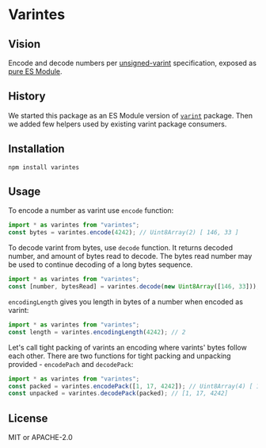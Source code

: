 # Varintes

## Vision

Encode and decode numbers per [unsigned-varint](https://github.com/multiformats/unsigned-varint) specification,
exposed as [pure ES Module](https://nodejs.org/api/esm.html).

## History

We started this package as an ES Module version of [`varint`](https://www.npmjs.com/package/varint) package.
Then we added few helpers used by existing varint package consumers.

## Installation

```shell
npm install varintes
```

## Usage

To encode a number as varint use `encode` function:

```typescript
import * as varintes from "varintes";
const bytes = varintes.encode(4242); // Uint8Array(2) [ 146, 33 ]
```

To decode varint from bytes, use `decode` function. It returns decoded number, and amount of bytes read to decode.
The bytes read number may be used to continue decoding of a long bytes sequence.

```typescript
import * as varintes from "varintes";
const [number, bytesRead] = varintes.decode(new Uint8Array([146, 33])); // number = 4242, bytesRead = 2
```

`encodingLength` gives you length in bytes of a number when encoded as varint:

```typescript
import * as varintes from "varintes";
const length = varintes.encodingLength(4242); // 2
```

Let's call tight packing of varints an encoding where varints' bytes follow each other.
There are two functions for tight packing and unpacking provided - `encodePach` and `decodePack`:

```typescript
import * as varintes from "varintes";
const packed = varintes.encodePack([1, 17, 4242]); // Uint8Array(4) [ 1, 17, 146, 33 ]
const unpacked = varintes.decodePack(packed); // [1, 17, 4242]
```

## License

MIT or APACHE-2.0
